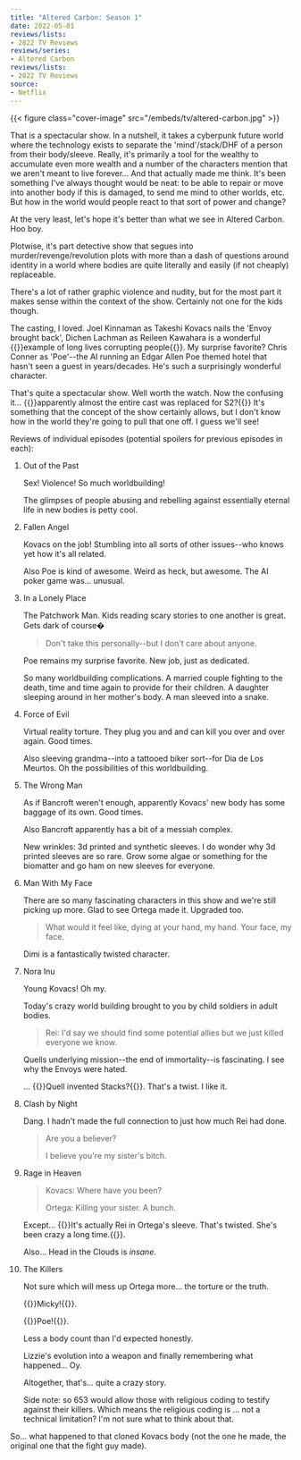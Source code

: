 ```yaml
---
title: "Altered Carbon: Season 1"
date: 2022-05-01
reviews/lists:
- 2022 TV Reviews
reviews/series:
- Altered Carbon
reviews/lists:
- 2022 TV Reviews
source:
- Netflix
---
```

{{< figure class="cover-image" src="/embeds/tv/altered-carbon.jpg" >}}

That is a spectacular show. In a nutshell, it takes a cyberpunk future world where the technology exists to separate the 'mind'/stack/DHF of a person from their body/sleeve. Really, it's primarily a tool for the wealthy to accumulate even more wealth and a number of the characters mention that we aren't meant to live forever... And that actually made me think. It's been something I've always thought would be neat: to be able to repair or move into another body if this is damaged, to send me mind to other worlds, etc. But how in the world would people react to that sort of power and change?

At the very least, let's hope it's better than what we see in Altered Carbon. Hoo boy.

Plotwise, it's part detective show that segues into murder/revenge/revolution plots with more than a dash of questions around identity in a world where bodies are quite literally and easily (if not cheaply) replaceable. 

There's a lot of rather graphic violence and nudity, but for the most part it makes sense within the context of the show. Certainly not one for the kids though. 

The casting, I loved. Joel Kinnaman as Takeshi Kovacs nails the 'Envoy brought back', Dichen Lachman as Reileen Kawahara is a wonderful {{<spoiler>}}example of long lives corrupting people{{</spoiler>}}. My surprise favorite? Chris Conner as 'Poe'--the AI running an Edgar Allen Poe themed hotel that hasn't seen a guest in years/decades. He's such a surprisingly wonderful character. 

That's quite a spectacular show. Well worth the watch. Now the confusing it... {{<spoiler>}}apparently almost the entire cast was replaced for S2?{{</spoiler>}} It's something that the concept of the show certainly allows, but I don't know how in the world they're going to pull that one off. I guess we'll see!

<!--more-->

Reviews of individual episodes (potential spoilers for previous episodes in each):

1. Out of the Past

   Sex! Violence! So much worldbuilding!

   The glimpses of people abusing and rebelling against essentially eternal life in new bodies is petty cool.

2. Fallen Angel

   Kovacs on the job! Stumbling into all sorts of other issues--who knows yet how it's all related.

   Also Poe is kind of awesome. Weird as heck, but awesome. The AI poker game was... unusual.

3. In a Lonely Place

   The Patchwork Man. Kids reading scary stories to one another is great. Gets dark of course�

   > Don't take this personally--but I don't care about anyone.

   Poe remains my surprise favorite. New job, just as dedicated.

   So many worldbuilding complications. A married couple fighting to the death, time and time again to provide for their children. A daughter sleeping around in her mother's body. A man sleeved into a snake.

4. Force of Evil

   Virtual reality torture. They plug you and and can kill you over and over again. Good times.

   Also sleeving grandma--into a tattooed biker sort--for Dia de Los Meurtos. Oh the possibilities of this worldbuilding.

5. The Wrong Man

   As if Bancroft weren't enough, apparently Kovacs' new body has some baggage of its own. Good times.

   Also Bancroft apparently has a bit of a messiah complex.

   New wrinkles: 3d printed and synthetic sleeves. I do wonder why 3d printed sleeves are so rare. Grow some algae or something for the biomatter and go ham on new sleeves for everyone.
   
6. Man With My Face

   There are so many fascinating characters in this show and we're still picking up more. Glad to see Ortega made it. Upgraded too. 

   > What would it feel like, dying at your hand, my hand. Your face, my face. 

   Dimi is a fantastically twisted character. 

7. Nora Inu

   Young Kovacs! Oh my. 

   Today's crazy world building brought to you by child soldiers in adult bodies. 

   > Rei: I'd say we should find some potential allies but we just killed everyone we know. 

   Quells underlying mission--the end of immortality--is fascinating. I see why the Envoys were hated. 

   ... {{<spoiler>}}Quell invented Stacks?{{</spoiler>}}. That's a twist. I like it. 

8. Clash by Night

   Dang. I hadn't made the full connection to just how much Rei had done. 

   > Are you a believer? 
   >
   > I believe you're my sister's bitch. 

9. Rage in Heaven

   > Kovacs: Where have you been?
   >
   > Ortega: Killing your sister. A bunch. 

   Except... {{<spoiler>}}It's actually Rei in Ortega's sleeve. That's twisted. She's been crazy a long time.{{</spoiler>}}. 

   Also... Head in the Clouds is *insane*. 

10. The Killers

    Not sure which will mess up Ortega more... the torture or the truth. 

    {{<spoiler>}}Micky!{{</spoiler>}}. 

    {{<spoiler>}}Poe!{{</spoiler>}}. 

    Less a body count than I'd expected honestly. 

    Lizzie's evolution into a weapon and finally remembering what happened... Oy. 

    Altogether, that's... quite a crazy story. 

    Side note: so 653 would allow those with religious coding to testify against their killers. Which means the religious coding is ... not a technical limitation? I'm not sure what to think about that. 

So... what happened to that cloned Kovacs body (not the one he made, the original one that the fight guy made). 
